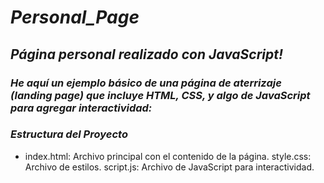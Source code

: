 # **_Personal_Page_**

## **_Página personal realizado con JavaScript!_**

### **_He aquí un ejemplo básico de una página de aterrizaje (landing page) que incluye HTML, CSS, y algo de JavaScript para agregar interactividad:_**

### **_Estructura del Proyecto_**

 - index.html: Archivo principal con el contenido de la página.
style.css: Archivo de estilos.
script.js: Archivo de JavaScript para interactividad.

